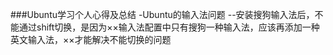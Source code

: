 ###Ubuntu学习个人心得及总结
-Ubuntu的输入法问题
--安装搜狗输入法后，不能通过shift切换，是因为××输入法配置中只有搜狗一种输入法，应该再添加一种英文输入法，××才能解决不能切换的问题
